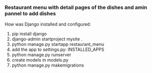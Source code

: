 ### Restaurant menu with detail pages of the dishes and amin pannel to add dishes


How was Django installed and configured:
1. pip install django
2. django-admin startproject mysite .
3. python manage.py startapp restaurant_menu
4. add the app to settings.py: INSTALLED_APPS
5. python manage.py runserver
6. create models in models.py
7. python manage.py makemigrations

